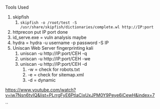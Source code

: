 Tools Used
1) skipfish 
	1) `skipfish -o /root/test -S /usr/share/skipfish/dictionaries/complete.wl http://IP:port`
2) httprecon put IP port done
3) id_serve.exe = vuln analysis maybe
4) hydra = hydra -u username -p password -S IP
5) Uniscan Web Server fingerprinting kali
	1) uniscan -u  http://IP:port/CEH -q
	2) uniscan -u  http://IP:port/CEH -we 
	3) uniscan -u  http://IP:port/CEH -d
		1) -w = check for robots.txt
		2) -e = check for sitemap.xml
		3) -d = dynamic 

https://www.youtube.com/watch?v=iw7Nsn6tvIQ&list=PLrrgFyE6PtlaCixUxJPM0Y9Peye6iCewH&index=7

``

